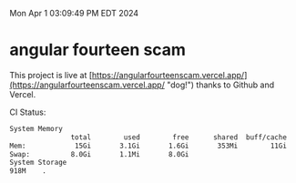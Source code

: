 Mon Apr  1 03:09:49 PM EDT 2024

# angular fourteen scam


This project is live at [https://angularfourteenscam.vercel.app/](https://angularfourteenscam.vercel.app/ "dog!") thanks to Github and Vercel.

CI Status: 

```bash
System Memory
               total        used        free      shared  buff/cache   available
Mem:            15Gi       3.1Gi       1.6Gi       353Mi        11Gi        12Gi
Swap:          8.0Gi       1.1Mi       8.0Gi
System Storage
918M	.
```
